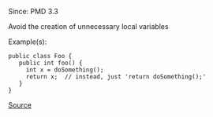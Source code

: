 Since: PMD 3.3

Avoid the creation of unnecessary local variables

Example(s):
```
public class Foo {
   public int foo() {
     int x = doSomething();
     return x;  // instead, just 'return doSomething();'
   }
}
```

[Source](https://pmd.github.io/pmd-5.5.4/pmd-java/rules/java/design.html#UnnecessaryLocalBeforeReturn)
